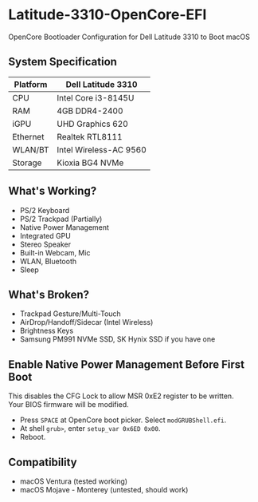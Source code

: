 # Latitude-3310-OpenCore-EFI
OpenCore Bootloader Configuration for Dell Latitude 3310 to Boot macOS

## System Specification
| Platform |Dell Latitude 3310    |
|----------|----------------------|
| CPU      |Intel Core i3-8145U   |
| RAM      |4GB DDR4-2400         |
| iGPU     |UHD Graphics 620      |
| Ethernet |Realtek RTL8111       |
| WLAN/BT  |Intel Wireless-AC 9560|
| Storage  |Kioxia BG4 NVMe       |

## What's Working?
* PS/2 Keyboard
* PS/2 Trackpad (Partially)
* Native Power Management
* Integrated GPU
* Stereo Speaker
* Built-in Webcam, Mic
* WLAN, Bluetooth
* Sleep

## What's Broken?
* Trackpad Gesture/Multi-Touch
* AirDrop/Handoff/Sidecar (Intel Wireless)
* Brightness Keys
* Samsung PM991 NVMe SSD, SK Hynix SSD if you have one

## Enable Native Power Management Before First Boot
This disables the CFG Lock to allow MSR 0xE2 register to be written.  
Your BIOS firmware will be modified.  
* Press `SPACE` at OpenCore boot picker. Select `modGRUBShell.efi`.   
* At shell `grub>`, enter `setup_var 0x6ED 0x00`.  
* Reboot.

## Compatibility
* macOS Ventura (tested working)
* macOS Mojave - Monterey (untested, should work)
